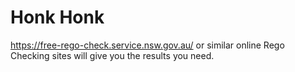 Honk Honk
============

https://free-rego-check.service.nsw.gov.au/ or similar online Rego Checking sites will give you the results you need.
